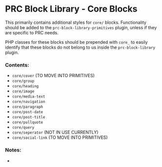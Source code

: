# PRC Block Library - Core Blocks

This primarily contains additional styles for `core/` blocks. Functionality should be added to the `prc-block-library-primitives` plugin, unless if they are specific to PRC needs. 

PHP classes for these blocks should be prepended with `core_` to easily identify that these blocks do not belong to us inside the `prc-block-library` plugin. 

### Contents:
- `core/cover` (TO MOVE INTO PRIMITIVES)
- `core/group`
- `core/heading`
- `core/image`
- `core/media-text`
- `core/navigation`
- `core/paragraph`
- `core/post-date`
- `core/post-title`
- `core/pullquote`
- `core/query`
- `core/seperator` (NOT IN USE CURRENTLY)
- `core/social-link` (TO MOVE INTO PRIMITIVES)

### Notes:
- 
